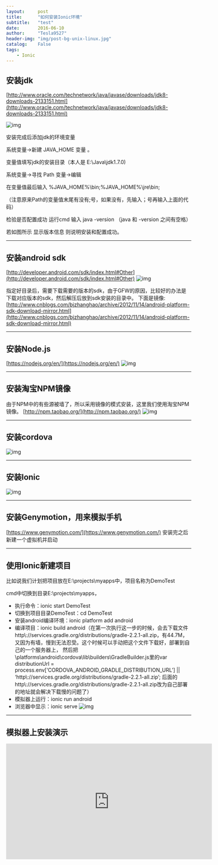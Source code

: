 ```yaml
---
layout:     post
title:      "如何安装Ionic环境"
subtitle:   "test"
date:       2016-06-10
author:     "Tesla9527"
header-img: "img/post-bg-unix-linux.jpg"
catalog:    False
tags:
    - Ionic
---
```


## 安装jdk
[http://www.oracle.com/technetwork/java/javase/downloads/jdk8-downloads-2133151.html](http://www.oracle.com/technetwork/java/javase/downloads/jdk8-downloads-2133151.html)

![img](/img/in-post/ionic1.gif)

安装完成后添加jdk的环境变量

系统变量→新建 JAVA_HOME 变量 。

变量值填写jdk的安装目录（本人是 E:\Java\jdk1.7.0)

系统变量→寻找 Path 变量→编辑

在变量值最后输入 %JAVA_HOME%\bin;%JAVA_HOME%\jre\bin;

（注意原来Path的变量值末尾有没有;号，如果没有，先输入；号再输入上面的代码）

检验是否配置成功 运行cmd 输入 java -version （java 和 -version 之间有空格）

若如图所示 显示版本信息 则说明安装和配置成功。

---

## 安装android sdk
[http://developer.android.com/sdk/index.html#Other](http://developer.android.com/sdk/index.html#Other)
![img](/img/in-post/ionic2.jpg)

指定好目录后，需要下载需要的版本的sdk，由于GFW的原因，比较好的办法是下载对应版本的sdk，然后解压后放到sdk安装的目录中。
下面是镜像:
[http://www.cnblogs.com/bjzhanghao/archive/2012/11/14/android-platform-sdk-download-mirror.html](http://www.cnblogs.com/bjzhanghao/archive/2012/11/14/android-platform-sdk-download-mirror.html)

---

## 安装Node.js
[https://nodejs.org/en/](https://nodejs.org/en/)
![img](/img/in-post/ionic3.jpg)

---

## 安装淘宝NPM镜像
由于NPM中的有些源被墙了，所以采用镜像的模式安装，这里我们使用淘宝NPM镜像。
[http://npm.taobao.org/](http://npm.taobao.org/)
![img](/img/in-post/ionic4.jpg)

---

## 安装cordova
![img](/img/in-post/ionic5.jpg)

---

## 安装Ionic
![img](/img/in-post/ionic6.jpg)

---

## 安装Genymotion，用来模拟手机

[https://www.genymotion.com/](https://www.genymotion.com/)
安装完之后新建一个虚拟机并启动

---

## 使用Ionic新建项目
比如说我们计划把项目放在E:\projects\myapps中，项目名称为DemoTest

cmd中切换到目录E:\projects\myapps，

- 执行命令：ionic start DemoTest
- 切换到项目目录DemoTest：cd DemoTest
- 安装android编译环境：ionic platform add android
- 编译项目：ionic build android（在第一次执行这一步的时候，会去下载文件http\\://services.gradle.org/distributions/gradle-2.2.1-all.zip，有44.7M，
又因为有墙，慢到无法忍受。这个时候可以手动把这个文件下载好，部署到自己的一个服务器上，
然后把\platforms\android\cordova\lib\builders\GradleBuilder.js里的var distributionUrl = process.env[‘CORDOVA_ANDROID_GRADLE_DISTRIBUTION_URL’] || ‘http\\://services.gradle.org/distributions/gradle-2.2.1-all.zip’;
后面的http\\://services.gradle.org/distributions/gradle-2.2.1-all.zip改为自己部署的地址就会解决下载慢的问题了）
- 模拟器上运行：ionic run android
- 浏览器中显示：ionic serve
![img](/img/in-post/ionic7.jpg)

---

## 模拟器上安装演示
<iframe width="560" height="315" src="https://www.youtube.com/embed/9ECDsjXkhhc" frameborder="0" allowfullscreen></iframe>
